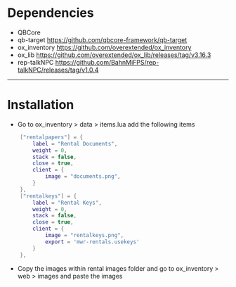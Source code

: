 # Dependencies
- QBCore 
- qb-target https://github.com/qbcore-framework/qb-target
- ox_inventory https://github.com/overextended/ox_inventory
- ox_lib https://github.com/overextended/ox_lib/releases/tag/v3.16.3
- rep-talkNPC https://github.com/BahnMiFPS/rep-talkNPC/releases/tag/v1.0.4
------------------------------------------------------------------------------------

# Installation

* Go to ox_inventory > data > items.lua add the following items 
```lua
	["rentalpapers"] = {
		label = "Rental Documents",
		weight = 0,
		stack = false,
		close = true,
		client = {
			image = "documents.png",
		}
	},
	["rentalkeys"] = {
		label = "Rental Keys",
		weight = 0,
		stack = false,
		close = true,
		client = {
			image = "rentalkeys.png",
			export = 'mwr-rentals.usekeys'
		}
	},
```

* Copy the images within rental images folder and go to ox_inventory > web > images and paste the images